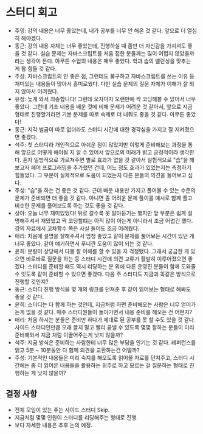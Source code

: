 # 스터디 회고

- 주영: 강의 내용은 너무 좋았는데, 내가 공부를 너무 안 해온 것 같다. 앞으로 더 열심히 해야겠다.
- 동근: 강의 내용 자체는 너무 좋았는데, 진행하실 때 좀만 더 자신감을 가지셔도 좋을 것 같다. 실습 문제는 자바스크립트를 처음 접한 분들께는 많이 어렵지 않았을까라는 생각이 든다. 아무튼 수업의 내용은 매우 좋았다. 학과 습의 밸런싱을 맞추는 게 참 힘들 것 같다.
- 주성: 자바스크립트의 안 좋은 점, 그런데도 불구하고 자바스크립트를 쓰는 이유 등 재미있는 내용들이 많아서 흥미로웠다. 다만 실습 문제의 질문 자체가 이해가 잘 되지 않아서 어려웠다.
- 유정: 늦게 와서 죄송합니다! 그런데 오자마자 오랜만에 짝 코딩해볼 수 있어서 너무 좋았다. 그런데 기초 내용을 배운 것에 비해 문제가 어려운 것 같아서, 앞으로 지금 형태로 진행할거라면 기본 문제를 따로 숙제로 더 내줘도 좋을 것 같다. 아무튼 좋았다!
- 동근: 지각 벌금이 따로 없더라도 스터디 시간에 대한 경각심을 가지고 잘 지켜졌으면 좋겠다.
- 석주: 첫 스터디라 개인적으로 아쉬운 점이 많았지만 이렇게 준비해보는 과정을 통해 앞으로 어떻게 해야될 지 알 수 있어서 앞으로의 미래가 밝고 긍정적이라 생각한다. 혼자 일방적으로 가르쳐주면 별로 효과가 없을 것 같아서 실험적으로 "습"을 해보고자 페어 프로그래밍을 추가했던 건데, 어느 정도 효과가 있었는지는 측정하기 힘들었다. 그 부분이 실제적으로 도움이 되었는지 다른 분들의 의견을 들어보고 싶다.
- 주성: "습"을 하는 건 좋은 것 같다. 근데 배운 내용만 가지고 풀어볼 수 있는 수준의 문제가 준비되면 더 좋을 것 같다. 아니면 좀 어려운 문제 풀이를 예시로 함께 풀고 비슷한 문제를 풀어보도록 하는 것도 좋을 것 같다.
- 상아: 오늘 너무 재미있었다! 뒤로 갈수록 못 알아듣기는 했지만 앞 부분은 쉽게 설명해주셔서 재밌었고 짝 코딩할떄는 아직 많이 아는게 아니라서 조금 어렵긴 했다. 강의 자료에서 고차함수 쪽은 사실 들어도 조금 어려웠다.
- 애리: 처음에 설명을 잘해주셔서 엄청 좋았고 같이 문제를 풀어보는 시간이 있던 게 너무 좋았다. 같이 얘기하면서 푸니깐 도움이 많이 되는 것 같다.
- 윤희: 분량이 상당해서 다들 잘 이해를 할 수 있을 지 걱정됐다. 그래서 궁금한 게 있으면 바로바로 질문을 하는 등 스터디 시간에 의견 교류가 활발히 이루어졌으면 좋겠다. 스터디를 준비할 때도 역시 리딩하는 분 외에 다른 운영진 분들이 함께 도와줄 수 잇도록 같이 준비할 수 있으면 좋겠다. 다음 주 스터디도 지금과 똑같은 방식으로 진행할 것인지?
- 동근: 스터디 진행 방식을 몇 개의 링크를 던져준 후 같이 읽어보는 형태로 해봐도 좋을 것 같다.
- 윤희: 스터디는 다 함께 하는 것인데, 지금처럼 하면 준비해오는 사람은 너무 얻어가는게 없을 것 같다. 매주 스터디원들이 돌아가면서 내용 준비를 해오는 건 어떤지?
- 애리: 처음 하시는 분들은 준비만 하다가 제대로 된 공부를 못 할 수도 있을 것 같다. 사이드 스터디인만큼 오래 끌지 말고 빨리 끝낼 수 있도록 몇몇 잘하는 분들이 미리 준비해와서 지금 처럼 이끌어주는게 낫지 않을까?
- 석주: 지금 방식은 준비하는 사람한테 너무 많은 부담을 안기는 것 같다. 레퍼런스를 읽고 5분 ~ 10분동안 다 함께 의견을 교환하는건 어떨까?
- 주성: 기본적인 내용들은 미리 숙지를 해오도록 읽어올 자료를 던져주고, 스터디 시간에는 좀 더 읽어온 내용들을 활용하는 위주로 하고 모르는 걸 질문하는 형태로 진행하는 게 낫지 않을까?

## 결정 사항

- 전체 모임이 있는 주는 사이드 스터디 Skip.
- 지금처럼 몇몇 인원이 스터디를 리딩해주는 형태로 진행.
- 보다 자세한 내용은 추후 논의 예정.







